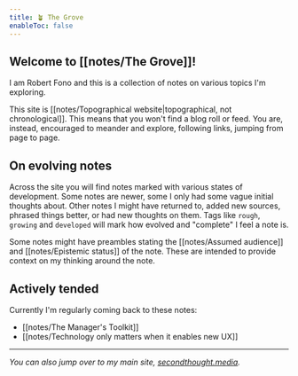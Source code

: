 ```yaml
---
title: 🪴 The Grove
enableToc: false
---
```


## Welcome to [[notes/The Grove]]!

I am Robert Fono and this is a collection of notes on various topics I'm exploring.

This site is [[notes/Topographical website|topographical, not chronological]]. This means that you won't find a blog roll or feed. You are, instead, encouraged to meander and explore, following links, jumping from page to page.

## On evolving notes

Across the site you will find notes marked with various states of development. Some notes are newer, some I only had some vague initial thoughts about. Other notes I might have returned to, added new sources, phrased things better, or had new thoughts on them. Tags like `rough`, `growing` and `developed` will mark how evolved and "complete" I feel a note is.

Some notes might have preambles stating the [[notes/Assumed audience]] and [[notes/Epistemic status]] of the note. These are intended to provide context on my thinking around the note.

## Actively tended

Currently I'm regularly coming back to these notes:
 
- [[notes/The Manager's Toolkit]]
- [[notes/Technology only matters when it enables new UX]]

---

*You can also jump over to my main site, [secondthought.media](https://secondthought.media).*

